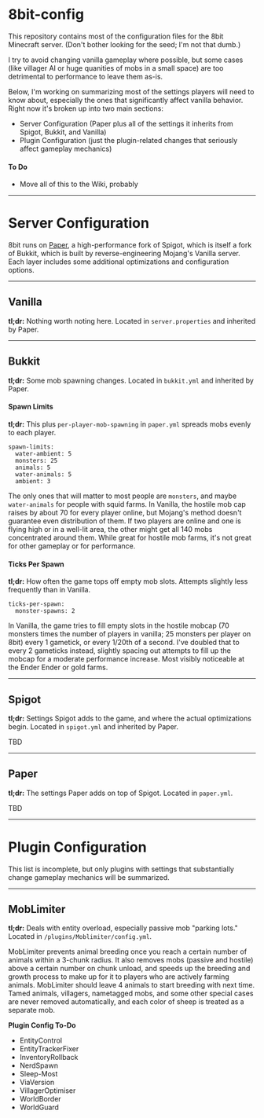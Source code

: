 # 8bit-config
This repository contains most of the configuration files for the 8bit Minecraft server. (Don't bother looking for the seed; I'm not that dumb.)

I try to avoid changing vanilla gameplay where possible, but some cases (like villager AI or huge quanities of mobs in a small space) are too detrimental to performance to leave them as-is.

Below, I'm working on summarizing most of the settings players will need to know about, especially the ones that significantly affect vanilla behavior. Right now it's broken up into two main sections:

- Server Configuration (Paper plus all of the settings it inherits from Spigot, Bukkit, and Vanilla)
- Plugin Configuration (just the plugin-related changes that seriously affect gameplay mechanics)

#### To Do
- Move all of this to the Wiki, probably

---

# Server Configuration

8bit runs on [Paper](http://papermc.io), a high-performance fork of Spigot, which is itself a fork of Bukkit, which is built by reverse-engineering Mojang's Vanilla server. Each layer includes some additional optimizations and configuration options.

---

## Vanilla
**tl;dr:** Nothing worth noting here. Located in ```server.properties``` and inherited by Paper.

---

## Bukkit
**tl;dr:** Some mob spawning changes. Located in ```bukkit.yml``` and inherited by Paper.

#### Spawn Limits
**tl;dr:** This plus ```per-player-mob-spawning``` in ```paper.yml``` spreads mobs evenly to each player.
```
spawn-limits:
  water-ambient: 5
  monsters: 25
  animals: 5
  water-animals: 5
  ambient: 3
```
The only ones that will matter to most people are ```monsters```, and maybe ```water-animals``` for people with squid farms. In Vanilla, the hostile mob cap raises by about 70 for every player online, but Mojang's method doesn't guarantee even distribution of them. If two players are online and one is flying high or in a well-lit area, the other might get all 140 mobs concentrated around them. While great for hostile mob farms, it's not great for other gameplay or for performance.

#### Ticks Per Spawn
**tl;dr:** How often the game tops off empty mob slots. Attempts slightly less frequently than in Vanilla.
```
ticks-per-spawn:
  monster-spawns: 2
```
In Vanilla, the game tries to fill empty slots in the hostile mobcap (70 monsters times the number of players in vanilla; 25 monsters per player on 8bit) every 1 gametick, or every 1/20th of a second. I've doubled that to every 2 gameticks instead, slightly spacing out attempts to fill up the mobcap for a moderate performance increase. Most visibly noticeable at the Ender Ender or gold farms.

---

## Spigot
**tl;dr:** Settings Spigot adds to the game, and where the actual optimizations begin. Located in ```spigot.yml``` and inherited by Paper.

TBD

---

## Paper
**tl;dr:** The settings Paper adds on top of Spigot. Located in ```paper.yml```.

TBD

---

# Plugin Configuration

This list is incomplete, but only plugins with settings that substantially change gameplay mechanics will be summarized.

---

## MobLimiter
**tl;dr:** Deals with entity overload, especially passive mob "parking lots." Located in ```/plugins/Moblimiter/config.yml```.

MobLimiter prevents animal breeding once you reach a certain number of animals within a 3-chunk radius. It also removes mobs (passive and hostile) above a certain number on chunk unload, and speeds up the breeding and growth process to make up for it to players who are actively farming animals. MobLimiter should leave 4 animals to start breeding with next time. Tamed animals, villagers, nametagged mobs, and some other special cases are never removed automatically, and each color of sheep is treated as a separate mob.

**Plugin Config To-Do**
- EntityControl
- EntityTrackerFixer
- InventoryRollback
- NerdSpawn
- Sleep-Most
- ViaVersion
- VillagerOptimiser
- WorldBorder
- WorldGuard
